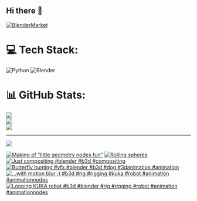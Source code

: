 ## Hi there 👋

<!--
**luckychris/luckychris** is a ✨ _special_ ✨ repository because its `README.md` (this file) appears on your GitHub profile.

Here are some ideas to get you started:

- 🔭 I’m currently working on ...
- 🌱 I’m currently learning ...
- 👯 I’m looking to collaborate on ...
- 🤔 I’m looking for help with ...
- 💬 Ask me about ...
- 📫 How to reach me: https://www.instagram.com/blender.fun/
- 😄 Pronouns: ...
- ⚡ Fun fact: ...
-->


[![BlenderMarket](https://assets.superhivemarket.com/site_assets/blendermarketlogo.png)](https://blendermarket.com/creators/blenderfun)

# 💻 Tech Stack:
![Python](https://img.shields.io/badge/python-3670A0?style=for-the-badge&logo=python&logoColor=ffdd54) ![Blender](https://img.shields.io/badge/blender-%23F5792A.svg?style=for-the-badge&logo=blender&logoColor=white)
# 📊 GitHub Stats:
![](https://github-readme-stats.vercel.app/api?username=luckychris&theme=great-gatsby&hide_border=false&include_all_commits=false&count_private=false)<br/>
![](https://github-readme-streak-stats.herokuapp.com/?user=luckychris&theme=great-gatsby&hide_border=false)<br/>
![](https://github-readme-stats.vercel.app/api/top-langs/?username=luckychris&theme=great-gatsby&hide_border=false&include_all_commits=false&count_private=false&layout=compact)

---
[![](https://visitcount.itsvg.in/api?id=luckychris&icon=0&color=0)](https://visitcount.itsvg.in)

<!-- Proudly created with GPRM ( https://gprm.itsvg.in ) -->

<!-- BEGIN YOUTUBE-CARDS -->
[![Making of "little geometry nodes fun"](https://ytcards.demolab.com/?id=0esm0v19am8&title=Making+of+%22little+geometry+nodes+fun%22&lang=en&timestamp=1747208049&background_color=%230d1117&title_color=%23ffffff&stats_color=%23dedede&max_title_lines=1&width=250&border_radius=5 "Making of \"little geometry nodes fun\"")](https://www.youtube.com/watch?v=0esm0v19am8)
[![Rolling spheres](https://ytcards.demolab.com/?id=tE96KsIKtK8&title=Rolling+spheres&lang=en&timestamp=1747205800&background_color=%230d1117&title_color=%23ffffff&stats_color=%23dedede&max_title_lines=1&width=250&border_radius=5 "Rolling spheres")](https://www.youtube.com/watch?v=tE96KsIKtK8)
[![Just compositing #blender #b3d #compositing](https://ytcards.demolab.com/?id=p1S_eMDrj6M&title=Just+compositing+%23blender+%23b3d+%23compositing&lang=en&timestamp=1746269785&background_color=%230d1117&title_color=%23ffffff&stats_color=%23dedede&max_title_lines=1&width=250&border_radius=5 "Just compositing #blender #b3d #compositing")](https://www.youtube.com/watch?v=p1S_eMDrj6M)
[![Butterfly hunting #vfx #blender #b3d #dog #3danimation #animation](https://ytcards.demolab.com/?id=LSXdIvfMu0g&title=Butterfly+hunting+%23vfx+%23blender+%23b3d+%23dog+%233danimation+%23animation&lang=en&timestamp=1746262468&background_color=%230d1117&title_color=%23ffffff&stats_color=%23dedede&max_title_lines=1&width=250&border_radius=5 "Butterfly hunting #vfx #blender #b3d #dog #3danimation #animation")](https://www.youtube.com/watch?v=LSXdIvfMu0g)
[![...with motion blur ;) #b3d #rig #rigging #kuka #robot #animation #animationnodes](https://ytcards.demolab.com/?id=BEkaDWBXByE&title=...with+motion+blur+%3B%29+%23b3d+%23rig+%23rigging+%23kuka+%23robot+%23animation+%23animationnodes&lang=en&timestamp=1745925408&background_color=%230d1117&title_color=%23ffffff&stats_color=%23dedede&max_title_lines=1&width=250&border_radius=5 "...with motion blur ;) #b3d #rig #rigging #kuka #robot #animation #animationnodes")](https://www.youtube.com/watch?v=BEkaDWBXByE)
[![Looping KUKA robot  #b3d #blender #rig #rigging #robot #animation #animationnodes](https://ytcards.demolab.com/?id=-5JwutUiWKg&title=Looping+KUKA+robot++%23b3d+%23blender+%23rig+%23rigging+%23robot+%23animation+%23animationnodes&lang=en&timestamp=1745925326&background_color=%230d1117&title_color=%23ffffff&stats_color=%23dedede&max_title_lines=1&width=250&border_radius=5 "Looping KUKA robot  #b3d #blender #rig #rigging #robot #animation #animationnodes")](https://www.youtube.com/watch?v=-5JwutUiWKg)
<!-- END YOUTUBE-CARDS -->

